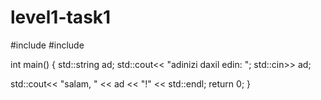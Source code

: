 # level1-task1
#include <iostream>
#include <string>


int main() {
  std::string ad;
  std::cout<< "adinizi daxil edin: ";
  std::cin>> ad;
  
  std::cout<< "salam, " << ad << "!" << std::endl;
  return 0;
}
